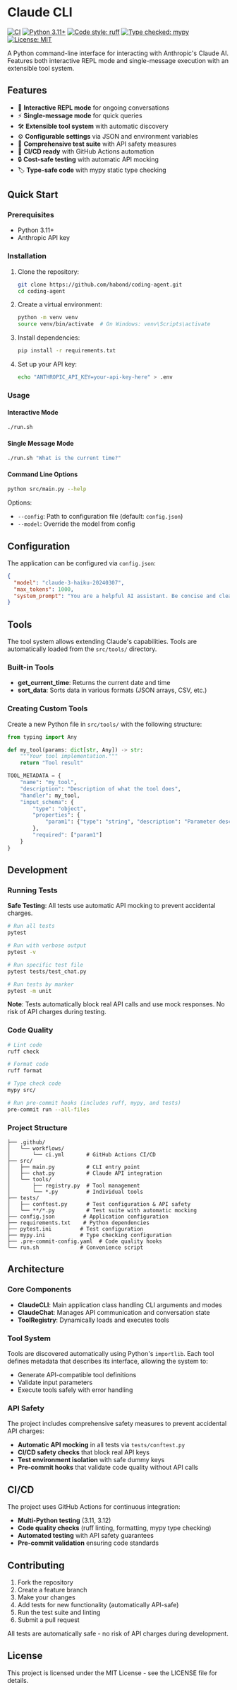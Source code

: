 # Claude CLI

[![CI](https://github.com/habond/coding-agent/actions/workflows/ci.yml/badge.svg)](https://github.com/habond/coding-agent/actions/workflows/ci.yml)
[![Python 3.11+](https://img.shields.io/badge/python-3.11+-blue.svg)](https://www.python.org/downloads/)
[![Code style: ruff](https://img.shields.io/endpoint?url=https://raw.githubusercontent.com/astral-sh/ruff/main/assets/badge/v2.json)](https://github.com/astral-sh/ruff)
[![Type checked: mypy](https://img.shields.io/badge/type%20checked-mypy-blue)](http://mypy-lang.org/)
[![License: MIT](https://img.shields.io/badge/License-MIT-yellow.svg)](https://opensource.org/licenses/MIT)

A Python command-line interface for interacting with Anthropic's Claude AI. Features both interactive REPL mode and single-message execution with an extensible tool system.

## Features

- 🔄 **Interactive REPL mode** for ongoing conversations
- ⚡ **Single-message mode** for quick queries
- 🛠️ **Extensible tool system** with automatic discovery
- ⚙️ **Configurable settings** via JSON and environment variables
- 🧪 **Comprehensive test suite** with API safety measures
- 🚀 **CI/CD ready** with GitHub Actions automation
- 🔒 **Cost-safe testing** with automatic API mocking
- 🏷️ **Type-safe code** with mypy static type checking

## Quick Start

### Prerequisites

- Python 3.11+
- Anthropic API key

### Installation

1. Clone the repository:
   ```bash
   git clone https://github.com/habond/coding-agent.git
   cd coding-agent
   ```

2. Create a virtual environment:
   ```bash
   python -m venv venv
   source venv/bin/activate  # On Windows: venv\Scripts\activate
   ```

3. Install dependencies:
   ```bash
   pip install -r requirements.txt
   ```

4. Set up your API key:
   ```bash
   echo "ANTHROPIC_API_KEY=your-api-key-here" > .env
   ```

### Usage

#### Interactive Mode
```bash
./run.sh
```

#### Single Message Mode
```bash
./run.sh "What is the current time?"
```

#### Command Line Options
```bash
python src/main.py --help
```

Options:
- `--config`: Path to configuration file (default: `config.json`)
- `--model`: Override the model from config

## Configuration

The application can be configured via `config.json`:

```json
{
  "model": "claude-3-haiku-20240307",
  "max_tokens": 1000,
  "system_prompt": "You are a helpful AI assistant. Be concise and clear in your responses."
}
```

## Tools

The tool system allows extending Claude's capabilities. Tools are automatically loaded from the `src/tools/` directory.

### Built-in Tools

- **get_current_time**: Returns the current date and time
- **sort_data**: Sorts data in various formats (JSON arrays, CSV, etc.)

### Creating Custom Tools

Create a new Python file in `src/tools/` with the following structure:

```python
from typing import Any

def my_tool(params: dict[str, Any]) -> str:
    """Your tool implementation."""
    return "Tool result"

TOOL_METADATA = {
    "name": "my_tool",
    "description": "Description of what the tool does",
    "handler": my_tool,
    "input_schema": {
        "type": "object",
        "properties": {
            "param1": {"type": "string", "description": "Parameter description"}
        },
        "required": ["param1"]
    }
}
```

## Development

### Running Tests

**Safe Testing**: All tests use automatic API mocking to prevent accidental charges.

```bash
# Run all tests
pytest

# Run with verbose output
pytest -v

# Run specific test file
pytest tests/test_chat.py

# Run tests by marker
pytest -m unit
```

**Note**: Tests automatically block real API calls and use mock responses. No risk of API charges during testing.

### Code Quality
```bash
# Lint code
ruff check

# Format code
ruff format

# Type check code
mypy src/

# Run pre-commit hooks (includes ruff, mypy, and tests)
pre-commit run --all-files
```

### Project Structure
```
├── .github/
│   └── workflows/
│       └── ci.yml       # GitHub Actions CI/CD
├── src/
│   ├── main.py          # CLI entry point
│   ├── chat.py          # Claude API integration
│   └── tools/
│       ├── registry.py  # Tool management
│       └── *.py         # Individual tools
├── tests/
│   ├── conftest.py      # Test configuration & API safety
│   └── **/*.py          # Test suite with automatic mocking
├── config.json         # Application configuration
├── requirements.txt    # Python dependencies
├── pytest.ini         # Test configuration
├── mypy.ini           # Type checking configuration
├── .pre-commit-config.yaml  # Code quality hooks
└── run.sh             # Convenience script
```

## Architecture

### Core Components

- **ClaudeCLI**: Main application class handling CLI arguments and modes
- **ClaudeChat**: Manages API communication and conversation state
- **ToolRegistry**: Dynamically loads and executes tools

### Tool System

Tools are discovered automatically using Python's `importlib`. Each tool defines metadata that describes its interface, allowing the system to:

- Generate API-compatible tool definitions
- Validate input parameters
- Execute tools safely with error handling

### API Safety

The project includes comprehensive safety measures to prevent accidental API charges:

- **Automatic API mocking** in all tests via `tests/conftest.py`
- **CI/CD safety checks** that block real API keys
- **Test environment isolation** with safe dummy keys
- **Pre-commit hooks** that validate code quality without API calls

## CI/CD

The project uses GitHub Actions for continuous integration:

- **Multi-Python testing** (3.11, 3.12)
- **Code quality checks** (ruff linting, formatting, mypy type checking)
- **Automated testing** with API safety guarantees
- **Pre-commit validation** ensuring code standards

## Contributing

1. Fork the repository
2. Create a feature branch
3. Make your changes
4. Add tests for new functionality (automatically API-safe)
5. Run the test suite and linting
6. Submit a pull request

All tests are automatically safe - no risk of API charges during development.

## License

This project is licensed under the MIT License - see the LICENSE file for details.
